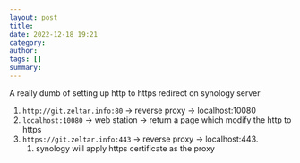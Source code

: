 ```yaml
---
layout: post
title:
date: 2022-12-18 19:21
category:
author:
tags: []
summary:
---
```


A really dumb of setting up http to https redirect on synology server

1. `http://git.zeltar.info:80` -> reverse proxy -> localhost:10080
2. `localhost:10080` -> web station -> return a page which modify the http to https
3. `https://git.zeltar.info:443` -> reverse proxy -> localhost:443.
   1. synology will apply https certificate as the proxy
